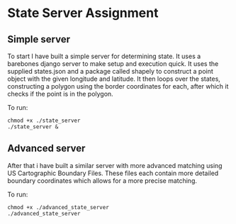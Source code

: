 # State Server Assignment

## Simple server
To start I have built a simple server for determining state. It uses a barebones django server to make setup and execution quick.
It uses the supplied states.json and a package called shapely to construct a point object with the given longitude and latitude.
It then loops over the states, constructing a polygon using the border coordinates for each, after which it checks if the point is in the polygon.

To run:
```
chmod +x ./state_server
./state_server &
```

## Advanced server
After that i have built a similar server with more advanced matching using US Cartographic Boundary Files. These files each contain more detailed boundary coordinates which allows for a more precise matching.

To run:
```
chmod +x ./advanced_state_server
./advanced_state_server
```
